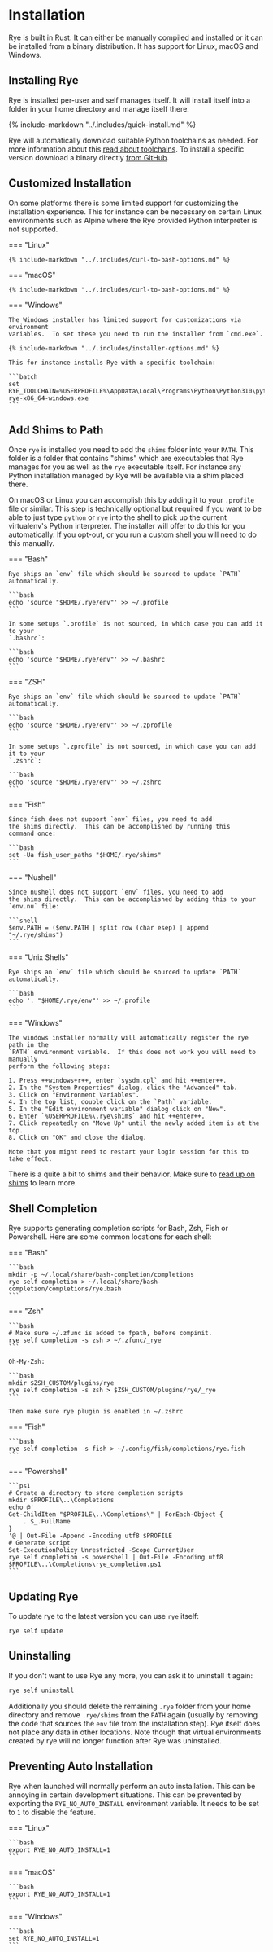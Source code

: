 # Installation

Rye is built in Rust.  It can either be manually compiled and installed or it can
be installed from a binary distribution.  It has support for Linux, macOS and
Windows.

## Installing Rye

Rye is installed per-user and self manages itself.  It will install itself into
a folder in your home directory and manage itself there.

{% include-markdown "../.includes/quick-install.md" %}

Rye will automatically download suitable Python toolchains as needed.  For more
information about this [read about toolchains](toolchains/index.md).  To install
a specific version download a binary directly
[from GitHub](https://github.com/mitsuhiko/rye/releases).

## Customized Installation

On some platforms there is some limited support for customizing the installation
experience.  This for instance can be necessary on certain Linux environments such
as Alpine where the Rye provided Python interpreter is not supported.

=== "Linux"

    {% include-markdown "../.includes/curl-to-bash-options.md" %}

=== "macOS"

    {% include-markdown "../.includes/curl-to-bash-options.md" %}

=== "Windows"

    The Windows installer has limited support for customizations via environment
    variables.  To set these you need to run the installer from `cmd.exe`.

    {% include-markdown "../.includes/installer-options.md" %}

    This for instance installs Rye with a specific toolchain:

    ```batch
    set RYE_TOOLCHAIN=%USERPROFILE%\AppData\Local\Programs\Python\Python310\python.exe
    rye-x86_64-windows.exe
    ```

## Add Shims to Path

Once `rye` is installed you need to add the `shims` folder into your `PATH`.
This folder is a folder that contains "shims" which are executables that
Rye manages for you as well as the `rye` executable itself.  For instance any
Python installation managed by Rye will be available via a shim placed there.

On macOS or Linux you can accomplish this by adding it to your `.profile` file
or similar.  This step is technically optional but required if you want to be able to
just type `python` or `rye` into the shell to pick up the current virtualenv's Python
interpreter.  The installer will offer to do this for you automatically.  If you
opt-out, or you run a custom shell you will need to do this manually.

=== "Bash"

    Rye ships an `env` file which should be sourced to update `PATH` automatically.

    ```bash
    echo 'source "$HOME/.rye/env"' >> ~/.profile
    ```

    In some setups `.profile` is not sourced, in which case you can add it to your
    `.bashrc`:

    ```bash
    echo 'source "$HOME/.rye/env"' >> ~/.bashrc
    ```

=== "ZSH"

    Rye ships an `env` file which should be sourced to update `PATH` automatically.

    ```bash
    echo 'source "$HOME/.rye/env"' >> ~/.zprofile
    ```

    In some setups `.zprofile` is not sourced, in which case you can add it to your
    `.zshrc`:

    ```bash
    echo 'source "$HOME/.rye/env"' >> ~/.zshrc
    ```

=== "Fish"

    Since fish does not support `env` files, you need to add
    the shims directly.  This can be accomplished by running this
    command once:

    ```bash
    set -Ua fish_user_paths "$HOME/.rye/shims"
    ```

=== "Nushell"

    Since nushell does not support `env` files, you need to add
    the shims directly.  This can be accomplished by adding this to your
    `env.nu` file:

    ```shell
    $env.PATH = ($env.PATH | split row (char esep) | append "~/.rye/shims")
    ```

=== "Unix Shells"

    Rye ships an `env` file which should be sourced to update `PATH` automatically.

    ```bash
    echo '. "$HOME/.rye/env"' >> ~/.profile
    ```

=== "Windows"

    The windows installer normally will automatically register the rye path in the
    `PATH` environment variable.  If this does not work you will need to manually
    perform the following steps:

    1. Press ++windows+r++, enter `sysdm.cpl` and hit ++enter++.
    2. In the "System Properties" dialog, click the "Advanced" tab.
    3. Click on "Environment Variables".
    4. In the top list, double click on the `Path` variable.
    5. In the "Edit environment variable" dialog click on "New".
    6. Enter `%USERPROFILE%\.rye\shims` and hit ++enter++.
    7. Click repeatedly on "Move Up" until the newly added item is at the top.
    8. Click on "OK" and close the dialog.

    Note that you might need to restart your login session for this to take effect.

There is a quite a bit to shims and their behavior.  Make sure to [read up on shims](shims.md)
to learn more.

## Shell Completion

Rye supports generating completion scripts for Bash, Zsh, Fish or Powershell. Here are some common locations for each shell:

=== "Bash"

    ```bash
    mkdir -p ~/.local/share/bash-completion/completions
    rye self completion > ~/.local/share/bash-completion/completions/rye.bash
    ```

=== "Zsh"

    ```bash
    # Make sure ~/.zfunc is added to fpath, before compinit.
    rye self completion -s zsh > ~/.zfunc/_rye
    ```

    Oh-My-Zsh:

    ```bash
    mkdir $ZSH_CUSTOM/plugins/rye
    rye self completion -s zsh > $ZSH_CUSTOM/plugins/rye/_rye
    ```

    Then make sure rye plugin is enabled in ~/.zshrc

=== "Fish"

    ```bash
    rye self completion -s fish > ~/.config/fish/completions/rye.fish
    ```

=== "Powershell"

    ```ps1
    # Create a directory to store completion scripts
    mkdir $PROFILE\..\Completions
    echo @'
    Get-ChildItem "$PROFILE\..\Completions\" | ForEach-Object {
        . $_.FullName
    }
    '@ | Out-File -Append -Encoding utf8 $PROFILE
    # Generate script
    Set-ExecutionPolicy Unrestricted -Scope CurrentUser
    rye self completion -s powershell | Out-File -Encoding utf8 $PROFILE\..\Completions\rye_completion.ps1
    ```

## Updating Rye

To update rye to the latest version you can use `rye` itself:

```
rye self update
```

## Uninstalling

If you don't want to use Rye any more, you can ask it to uninstall it again:

```bash
rye self uninstall
```

Additionally you should delete the remaining `.rye` folder from your home directory and
remove `.rye/shims` from the `PATH` again (usually by removing the code that sources
the `env` file from the installation step).  Rye itself does not place any data
in other locations.  Note though that virtual environments created by rye will
no longer function after Rye was uninstalled.

## Preventing Auto Installation

Rye when launched will normally perform an auto installation.  This can be annoying
in certain development situations.  This can be prevented by exporting the
`RYE_NO_AUTO_INSTALL` environment variable.  It needs to be set to `1` to disable
the feature.

=== "Linux"

    ```bash
    export RYE_NO_AUTO_INSTALL=1
    ```

=== "macOS"

    ```bash
    export RYE_NO_AUTO_INSTALL=1
    ```

=== "Windows"

    ```bash
    set RYE_NO_AUTO_INSTALL=1
    ```
